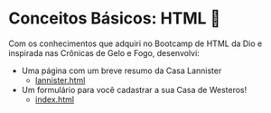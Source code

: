 # Conceitos Básicos: HTML :lion:

Com os conhecimentos que adquiri no Bootcamp de HTML da Dio e inspirada nas Crônicas de Gelo e Fogo, desenvolvi:

- Uma página com um breve resumo da Casa Lannister 
    - [lannister.html](https://github.com/camilamata/bootcampHTMLDio/blob/main/lannister.html)
- Um formulário para você cadastrar a sua Casa de Westeros!
    - [index.html](https://github.com/camilamata/bootcampHTMLDio/blob/main/index.html) 
